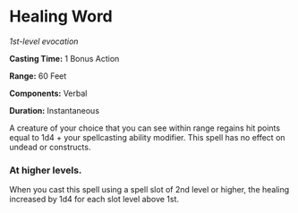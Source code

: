 # Healing Word
_1st-level evocation_

__Casting Time:__ 1 Bonus Action

__Range:__ 60 Feet

__Components:__ Verbal

__Duration:__ Instantaneous

A creature of your choice that you can see within range regains hit points equal to 1d4 + your spellcasting ability modifier. This spell has no effect on undead or constructs.

### At higher levels.
When you cast this spell using a spell slot of 2nd level or higher, the healing increased by 1d4 for each slot level above 1st.
